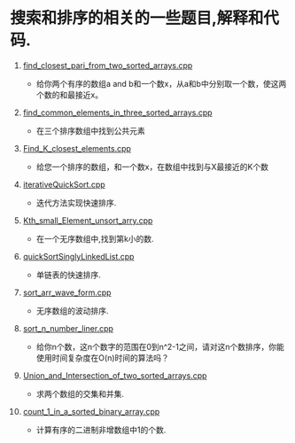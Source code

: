 # 搜索和排序的相关的一些题目,解释和代码.

1. [find_closest_pari_from_two_sorted_arrays.cpp](./find_closest_pari_from_two_sorted_arrays.cpp)
    
    + 给你两个有序的数组a and b和一个数x，从a和b中分别取一个数，使这两个数的和最接近x。
2. [find_common_elements_in_three_sorted_arrays.cpp](./find_common_elements_in_three_sorted_arrays.cpp)
    
    + 在三个排序数组中找到公共元素
3. [Find_K_closest_elements.cpp](./Find_K_closest_elements.cpp)
    
    + 给您一个排序的数组，和一个数x，在数组中找到与X最接近的K个数

4. [iterativeQuickSort.cpp](./iterativeQuickSort.cpp)

    + 迭代方法实现快速排序.


5. [Kth_small_Element_unsort_arry.cpp](./Kth_small_Element_unsort_arry.cpp)

    + 在一个无序数组中,找到第k小的数.

6. [quickSortSinglyLinkedList.cpp](./quickSortSinglyLinkedList.cpp)

    + 单链表的快速排序.
7. [sort_arr_wave_form.cpp](./sort_arr_wave_form.cpp)

    + 无序数组的波动排序.
8. [sort_n_number_liner.cpp](./sort_n_number_liner.cpp)

    + 给你n个数，这n个数字的范围在0到n^2-1之间，请对这n个数排序，你能使用时间复杂度在O(n)时间的算法吗？
9. [Union_and_Intersection_of_two_sorted_arrays.cpp](./Union_and_Intersection_of_two_sorted_arrays.cpp)

    + 求两个数组的交集和并集.
10. [count_1_in_a_sorted_binary_array.cpp](./count_1_in_a_sorted_binary_array.cpp)
    
    + 计算有序的二进制非增数组中1的个数. 